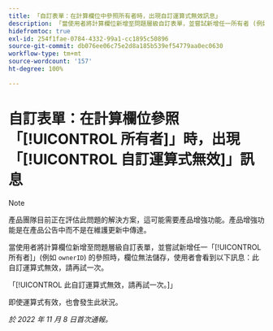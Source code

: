 ```yaml
---
title: 「自訂表單：在計算欄位中參照所有者時，出現自訂運算式無效訊息」
description: 「當使用者將計算欄位新增至問題層級自訂表單，並嘗試新增任一所有者 (例如「ownerID」) 的參照時，欄位無法儲存，使用者會看到以下訊息：此自訂運算式無效，請再試一次。」
hidefromtoc: true
exl-id: 254f1fae-0784-4332-99a1-cc1895c50896
source-git-commit: db076ee06c75e2d8a185b539ef54779aa0ec0630
workflow-type: tm+mt
source-wordcount: '157'
ht-degree: 100%

---
```


# 自訂表單：在計算欄位參照「[!UICONTROL 所有者]」時，出現「[!UICONTROL 自訂運算式無效]」訊息

>[!NOTE]
>
>產品團隊目前正在評估此問題的解決方案，這可能需要產品增強功能。產品增強功能是在產品公告中而不是在維護更新中傳達。

<!--
>[!NOTE]
>
>This issue was fixed on December 1, 2022.
-->

當使用者將計算欄位新增至問題層級自訂表單，並嘗試新增任一「[!UICONTROL 所有者]」(例如 `ownerID`) 的參照時，欄位無法儲存，使用者會看到以下訊息：此自訂運算式無效，請再試一次。

「[!UICONTROL 此自訂運算式無效，請再試一次。]」

即使運算式有效，也會發生此狀況。

_於 2022 年 11 月 8 日首次通報。_
